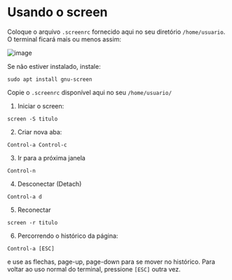 # Usando o screen

Coloque o arquivo `.screenrc` fornecido aqui no seu diretório `/home/usuario`. O terminal ficará mais ou menos assim:

![image](https://user-images.githubusercontent.com/31046348/116999946-becc0880-acb6-11eb-893f-78a0c7d8dbb8.png)


Se não estiver instalado, instale:

`sudo apt install gnu-screen`

Copie o `.screenrc` disponível aqui no seu `/home/usuario/`

1. Iniciar o screen:

`screen -S titulo`

2. Criar nova aba:

`Control-a Control-c`

3. Ir para a próxima janela

`Control-n`

4. Desconectar (Detach)

`Control-a d`

5. Reconectar

`screen -r titulo`

6. Percorrendo o histórico da página:

`Control-a [ESC]`

e use as flechas, page-up, page-down para se mover no histórico.
Para voltar ao uso normal do terminal, pressione `[ESC]` outra vez.







